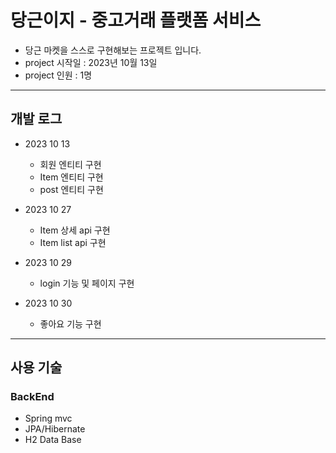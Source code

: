 # 당근이지 - 중고거래 플랫폼 서비스

- 당근 마켓을 스스로 구현해보는 프로젝트 입니다.
- project 시작일 : 2023년 10월 13일
- project 인원 : 1명
---

## 개발 로그

 - 2023 10 13
   - 회원 엔티티 구현
   - Item 엔티티 구현
   - post 엔티티 구현

 - 2023 10 27
   - Item 상세 api 구현
   - Item list api 구현
 
 - 2023 10 29
   - login 기능 및 페이지 구현
 
- 2023 10 30
  - 좋아요 기능 구현

---
## 사용 기술

### BackEnd
- Spring mvc
- JPA/Hibernate
- H2 Data Base
